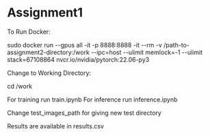 # Assignment1

To Run Docker:

sudo docker run --gpus all -it -p 8888:8888  -it --rm -v /path-to-assignment2-directory:/work --ipc=host --ulimit memlock=-1 --ulimit stack=67108864  nvcr.io/nvidia/pytorch:22.06-py3

Change to Working Directory:

cd /work

For training run train.ipynb
For inference run inference.ipynb

Change test_images_path for giving new test directory

Results are available in results.csv
